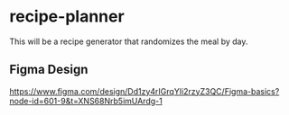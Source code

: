 # recipe-planner
This will be a recipe generator that randomizes the meal by day. 

## Figma Design
https://www.figma.com/design/Dd1zy4rIGrqYIi2rzyZ3QC/Figma-basics?node-id=601-9&t=XNS68Nrb5imUArdg-1